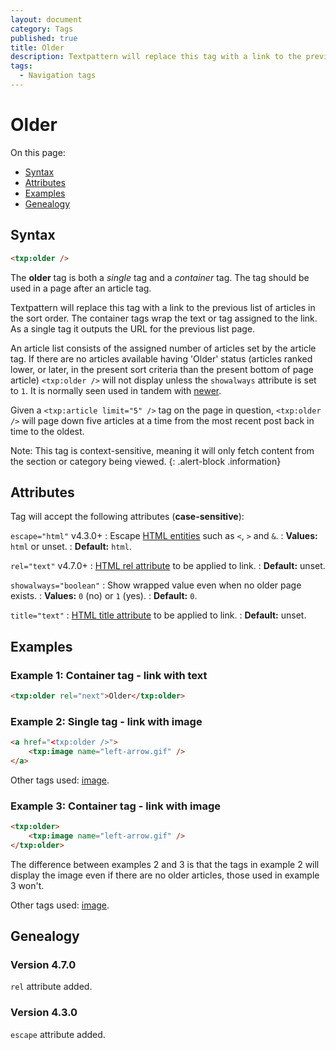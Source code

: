 ```yaml
---
layout: document
category: Tags
published: true
title: Older
description: Textpattern will replace this tag with a link to the previous list of articles in the sort order.
tags:
  - Navigation tags
---
```


# Older

On this page:

* [Syntax](#syntax)
* [Attributes](#attributes)
* [Examples](#examples)
* [Genealogy](#genealogy)

## Syntax

~~~ html
<txp:older />
~~~

The **older** tag is both a *single* tag and a *container* tag. The tag should be used in a page after an article tag.

Textpattern will replace this tag with a link to the previous list of articles in the sort order. The container tags wrap the text or tag assigned to the link. As a single tag it outputs the URL for the previous list page.

An article list consists of the assigned number of articles set by the article tag. If there are no articles available having 'Older' status (articles ranked lower, or later, in the present sort criteria than the present bottom of page article) `<txp:older />` will not display unless the `showalways` attribute is set to `1`. It is normally seen used in tandem with [newer](newer).

Given a `<txp:article limit="5" />` tag on the page in question, `<txp:older />` will page down five articles at a time from the most recent post back in time to the oldest.

Note: This tag is context-sensitive, meaning it will only fetch content from the section or category being viewed.
{: .alert-block .information}

## Attributes

Tag will accept the following attributes (**case-sensitive**):

`escape="html"` <span class="footnote warning">v4.3.0+</span>
: Escape [HTML entities](https://developer.mozilla.org/en-US/docs/Glossary/Entity) such as `<`, `>` and `&`.
: **Values:** `html` or unset.
: **Default:** `html`.

`rel="text"` <span class="footnote warning">v4.7.0+</span>
: [HTML rel attribute](https://developer.mozilla.org/en-US/docs/Web/HTML/Attributes) to be applied to link.
: **Default:** unset.

`showalways="boolean"`
: Show wrapped value even when no older page exists.
: **Values:** `0` (no) or `1` (yes).
: **Default:** `0`.

`title="text"`
: [HTML title attribute](https://developer.mozilla.org/en-US/docs/Web/HTML/Global_attributes#title) to be applied to link.
: **Default:** unset.

## Examples

### Example 1: Container tag - link with text

~~~ html
<txp:older rel="next">Older</txp:older>
~~~

### Example 2: Single tag - link with image

~~~ html
<a href="<txp:older />">
    <txp:image name="left-arrow.gif" />
</a>
~~~

Other tags used: [image](image).

### Example 3: Container tag - link with image

~~~ html
<txp:older>
    <txp:image name="left-arrow.gif" />
</txp:older>
~~~

The difference between examples 2 and 3 is that the tags in example 2 will display the image even if there are no older articles, those used in example 3 won't.

Other tags used: [image](image).

## Genealogy

### Version 4.7.0

`rel` attribute added.

### Version 4.3.0

`escape` attribute added.

